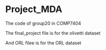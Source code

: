 # Project_MDA
The code of group20 in COMP7404

The final_project file is for the olivetti dataset

And ORL filee is for the ORL dataset
